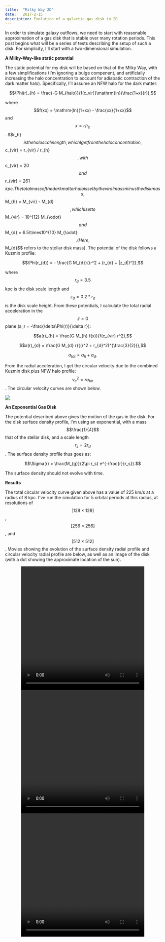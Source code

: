 ```yaml
---
title:  "Milky Way 2D"
date:   2017-2-15
description: Evolution of a galactic gas disk in 2D
---
```


In order to simulate galaxy outflows, we need to start with reasonable approximation of a
gas disk that is stable over many rotation periods. This post begins what will be a series of 
tests describing the setup of such a disk. For simplicity, I'll start with a two-dimensional simulation.

**A Milky-Way-like static potential**

The static potential for my disk will be based on that of the Milky Way, with a few simplifications (I'm
ignoring a bulge compenent, and artificially increasing the halo concentration to account for adiabatic 
contraction of the dark matter halo). Specifically, I'll assume an NFW halo for the dark matter:

$$\Phi(r)_{h} = \frac{-G M_{halo}}{f(c_vir)}\mathrm{ln}(\frac{1+x}{r}),$$

where $$f(xx) = \mathrm{ln}(1+xx) - \frac{xx}{1+xx}$$ and $$x = r / r_{h}$$. $$r_h}$$ is the halo scale 
length, which I get from the halo concentration, $$c_{vir} = r_{vir} / r_{h}$$, with $$c_{vir} = 20$$ and 
$$r_{vir} = 261$$ kpc. The total mass of the dark matter halo is set by the viral mass minus the disk mass, 
$$M_{h} = M_{vir} - M_{d}$$, which I set to $$M_{vir} = 10^{12} M_{\odot}$$ and $$M_{d} = 6.5\times10^{10} 
M_{\odot}$$. (Here, $$M_{d}$$ refers to the stellar disk mass). The potential of the disk follows a 
Kuzmin profile:

$$\Phi(r_{d}) = - \frac{G M_{d}}{(r^2 + (r_{d} + |z_d|)^2},$$

where $$r_{d} = 3.5$$ kpc is the disk scale length and $$z_{d} = 0.2*r_d$$ is the disk scale height. From
these potentials, I calculate the total radial acceleration in the $$z = 0$$ plane 
(a_r = -\frac{\delta\Phi(r)}{\delta r}):

$$a(r)_{h} = \frac{G M_{h} f(x)}{f(c_{vir} r^2},$$

$$a(r)_{d} = \frac{G M_{d} r}{(r^2 + r_{d}^2)^{\frac{3}{2}}},$$

$$a_{tot} = a_h + a_d.$$

From the radial acceleration, I get the circular velocity due to the combined Kuzmin disk plus 
NFW halo profile: $$v_{c}^2 = r a_{tot}$$. The circular velocity curves are shown below.

<img src="{{ site.url }}assets/images/circular_velocity.png">

**An Exponential Gas Disk**

The potential described above gives the motion of the gas in the disk. For the 
disk surface density profile, I'm using an exponential, with a mass $$\frac{1}{4}$$ that of the stellar 
disk, and a scale length $$r_{s} = 2 r_{d}$$. The surface density profile thus goes as:

$$\Sigma(r) = \frac{M_{g}}{2\pi r_s} e^{-\frac{r}{r_s}}.$$

The surface density should not evolve with time.


**Results**

The total circular velocity curve given above has a value of 225 km/s at a radius of 8 kpc. I've run the 
simulation for 5 orbital periods at this radius, at resolutions of $$[128\times128]$$, $$[256\times256]$$, 
and $$[512\times512]$$. Movies showing the evolution of the surface density radial profile and circular velocity 
radial profile are below, as well as an image of the disk (with a dot showing the approximate location of the sun).

<div style="text-align: center">
<video src="{{ site.url }}assets/movies/sigma_r_128.mov" width="400" height="400" controls preload></video>
<video src="{{ site.url }}assets/movies/velocity_r_128.mov" width="400" height="400" controls preload></video>
<video src="{{ site.url }}assets/movies/sigma_image_128.mov" width="400" height="400" controls preload></video>
</div>

<br>



